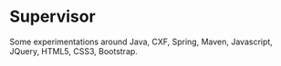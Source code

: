 Supervisor
==========

Some experimentations around Java, CXF, Spring, Maven, Javascript, JQuery, HTML5, CSS3, Bootstrap.


